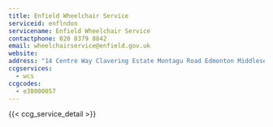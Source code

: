 ```yaml
---
title: Enfield Wheelchair Service
serviceid: enflndon
servicename: Enfield Wheelchair Service
contactphone: 020 8379 8842
email: wheelchairservice@enfield.gov.uk
website: 
address: "14 Centre Way Clavering Estate Montagu Road Edmonton Middlesex N9 0AH"
ccgservices:
  - wcs
ccgcodes:
  - e38000057
---
```


{{< ccg_service_detail >}}
